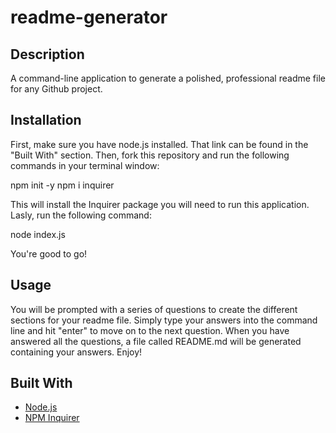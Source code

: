 # readme-generator

## Description

A command-line application to generate a polished, professional readme file for any Github project. 

## Installation

First, make sure you have node.js installed. 
That link can be found in the "Built With" section. Then, fork this repository and run the following commands in your terminal window: 

npm init -y
npm i inquirer

This will install the Inquirer package you will need to run this application.
Lasly, run the following command:

node index.js

You're good to go!

## Usage

You will be prompted with a series of questions to create the different sections for your readme file. 
Simply type your answers into the command line and hit "enter" to move on to the next question.
When you have answered all the questions, a file called README.md will be generated containing your answers. Enjoy!

## Built With

* [Node.js](https://nodejs.org/en/)
* [NPM Inquirer](https://www.npmjs.com/package/inquirer)
